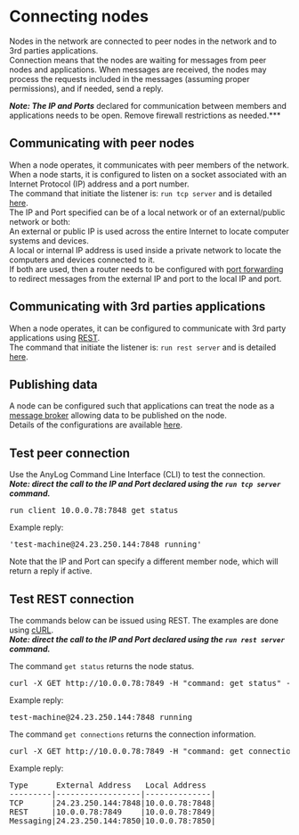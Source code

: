 # Connecting nodes

Nodes in the network are connected to peer nodes in the network and to 3rd parties applications.   
Connection means that the nodes are waiting for messages from peer nodes and applications. When messages are received, 
the nodes may process the requests included in the messages (assuming proper permissions), and if needed, send a reply. 

***Note: The IP and Ports*** declared for communication between members and applications needs to be open. Remove firewall restrictions as needed.***

## Communicating with peer nodes

When a node operates, it communicates with peer members of the network.    
When a node starts, it is configured to listen on a socket associated with an Internet Protocol (IP) address and a port number.  
The command that initiate the listener is: ```run tcp server``` and is detailed [here](../background%20processes.md#the-tcp-server-process).    
The IP and Port specified can be of a local network or of an external/public network or both:  
An external or public IP is used across the entire Internet to locate computer systems and devices.  
A local or internal IP address is used inside a private network to locate the computers and devices connected to it.  
If both are used, then a router needs to be configured with [port forwarding](https://en.wikipedia.org/wiki/Port_forwarding) to redirect messages from the external IP and port 
to the local IP and port.

## Communicating with 3rd parties applications

When a node operates, it can be configured to communicate with 3rd party applications using [REST](https://en.wikipedia.org/wiki/Representational_state_transfer).  
The command that initiate the listener is: ```run rest server``` and is detailed [here](../background%20processes.md#rest-requests).  

## Publishing data

A node can be configured such that applications can treat the node as a [message broker](https://en.wikipedia.org/wiki/Message_broker) allowing data to be published on the node.  
Details of the configurations are available [here](../message%20broker.md#using-a-message-broker).

## Test peer connection
Use the AnyLog Command Line Interface (CLI) to test the connection.  
***Note: direct the call to the IP and Port declared using the ```run tcp server``` command.***

<pre>
run client 10.0.0.78:7848 get status
</pre>

Example reply:
<pre>
'test-machine@24.23.250.144:7848 running'
</pre>


Note that the IP and Port can specify a different member node, which will return a reply if active. 

## Test REST connection 
The commands below can be issued using REST. The examples are done using [cURL](https://curl.se/docs/).  
***Note: direct the call to the IP and Port declared using the ```run rest server``` command.***

The command ```get status``` returns the node status.

<pre>
curl -X GET http://10.0.0.78:7849 -H "command: get status" -H "User-Agent: AnyLOg/1.23"
</pre>

Example reply:
<pre>
test-machine@24.23.250.144:7848 running
</pre>

The command ```get connections``` returns the connection information.  

<pre>
curl -X GET http://10.0.0.78:7849 -H "command: get connections" -H "User-Agent: AnyLOg/1.23"
</pre>

Example reply:
<pre>
Type      External Address   Local Address
---------|------------------|--------------|
TCP      |24.23.250.144:7848|10.0.0.78:7848|
REST     |10.0.0.78:7849    |10.0.0.78:7849|
Messaging|24.23.250.144:7850|10.0.0.78:7850|
</pre>